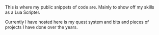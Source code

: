 This is where my public snippets of code are. Mainly to show off my skills as a Lua Scripter. 

Currently I have hosted here is my quest system and bits and pieces of projects I have done over the years.
